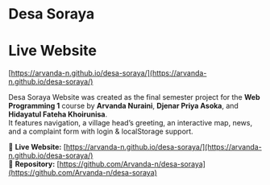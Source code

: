 # Desa Soraya
# Live Website 
[https://arvanda-n.github.io/desa-soraya/](https://arvanda-n.github.io/desa-soraya/)

Desa Soraya Website was created as the final semester project for the **Web Programming 1** course by **Arvanda Nuraini**, **Djenar Priya Asoka**, and **Hidayatul Fateha Khoirunisa**.  
It features navigation, a village head’s greeting, an interactive map, news, and a complaint form with login & localStorage support.

🔗 **Live Website:** [https://arvanda-n.github.io/desa-soraya/](https://arvanda-n.github.io/desa-soraya/)  
📂 **Repository:** [https://github.com/Arvanda-n/desa-soraya](https://github.com/Arvanda-n/desa-soraya)
